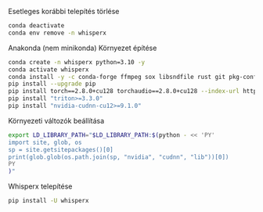 Esetleges korábbi telepítés törlése

```bash
conda deactivate
conda env remove -n whisperx
```

Anakonda (nem minikonda) Környezet építése
```bash
conda create -n whisperx python=3.10 -y
conda activate whisperx
conda install -y -c conda-forge ffmpeg sox libsndfile rust git pkg-config
pip install --upgrade pip
pip install torch==2.8.0+cu128 torchaudio==2.8.0+cu128 --index-url https://download.pytorch.org/whl/cu128
pip install "triton>=3.3.0"
pip install "nvidia-cudnn-cu12>=9.1.0"
```

Környezeti változók beállítása
```bash
export LD_LIBRARY_PATH="$LD_LIBRARY_PATH:$(python - << 'PY'
import site, glob, os
sp = site.getsitepackages()[0]
print(glob.glob(os.path.join(sp, "nvidia", "cudnn", "lib"))[0])
PY
)"
```

Whisperx telepítése
```bash
pip install -U whisperx
```